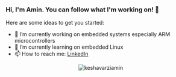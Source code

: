 ### Hi, I'm Amin. You can follow what I'm working on! 👋


Here are some ideas to get you started:

- 🔭 I’m currently working on embedded systems especially ARM microcontrollers 
- 🌱 I’m currently learning on embedded Linux
- 📫 How to reach me: [LinkedIn](https://www.linkedin.com/in/keshavarzi-amin)

<p align="center"> <img src="https://github-readme-stats.vercel.app/api?username=keshavarziamin&count_private=true&show_icons=true&theme=darcula" alt="keshavarziamin" />
<!--
[![Top Langs](https://github-readme-stats.vercel.app/api/top-langs/?username=keshavarziamin&layout=compact)](https://github.com/anuraghazra/github-readme-stats)
-->
